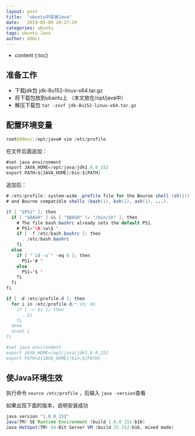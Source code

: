 ```yaml
---
layout: post
title:  "ubuntu中安装Java"
date:   2019-05-09 20:27:29
categories: ubuntu
tags: ubuntu Java
author: ddmcc
---
```


* content
{:toc}




## 准备工作
- 下载jdk包  jdk-8u152-linux-x64.tar.gz
- 将下载包放到ubantu上 （本文放在/opt/java中）
- 解压下载包 `tar -zxvf jdk-8u152-linux-x64.tar.gz`


## 配置环境变量

```java
root@ddmcc:/opt/java# vim /etc/profile
```


在文件后面追加：



```java
#set java environment
export JAVA_HOME=/opt/java/jdk1.8.0_152
export PATH=${JAVA_HOME}/bin:${PATH}
```


追加后：


```java
# /etc/profile: system-wide .profile file for the Bourne shell (sh(1))
# and Bourne compatible shells (bash(1), ksh(1), ash(1), ...).

if [ "$PS1" ]; then
  if [ "$BASH" ] && [ "$BASH" != "/bin/sh" ]; then
    # The file bash.bashrc already sets the default PS1.
    # PS1='\h:\w\$ '
    if [ -f /etc/bash.bashrc ]; then
      . /etc/bash.bashrc
    fi
  else
    if [ "`id -u`" -eq 0 ]; then
      PS1='# '
    else
      PS1='$ '
    fi
  fi
fi

if [ -d /etc/profile.d ]; then
  for i in /etc/profile.d/*.sh; do
    if [ -r $i ]; then
      . $i
    fi
  done
  unset i
fi

#set java environment
export JAVA_HOME=/opt/java/jdk1.8.0_152
export PATH=${JAVA_HOME}/bin:${PATH}
```

## 使Java环境生效
执行命令 `source /etc/profile` ，后输入 `java -version`查看

如果出现下面的版本，说明安装成功
```java
java version "1.8.0_152"
Java(TM) SE Runtime Environment (build 1.8.0_152-b16)
Java HotSpot(TM) 64-Bit Server VM (build 25.152-b16, mixed mode)
```